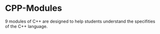 # CPP-Modules
9 modules of C++ are designed to help students understand the specifities of the C++ language.
